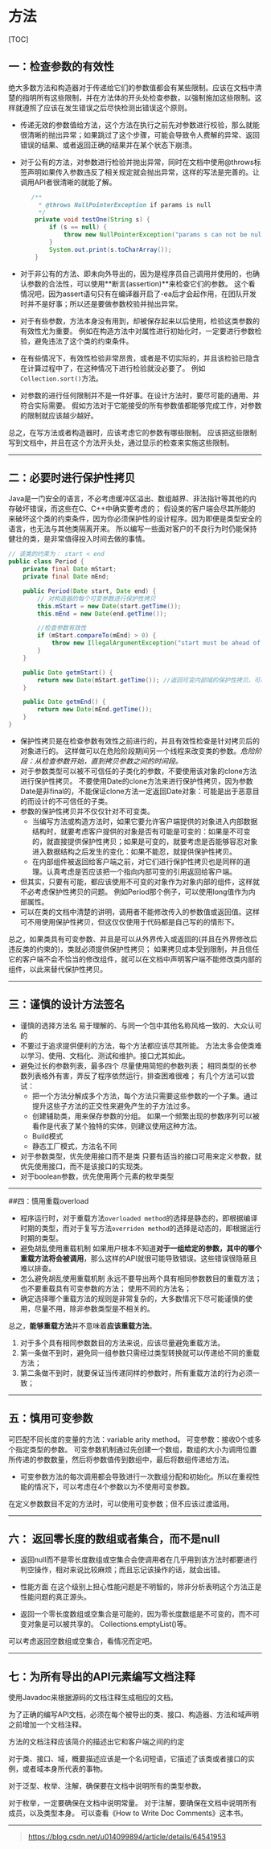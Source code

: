 # 方法

[TOC]

## 一：检查参数的有效性

绝大多数方法和构造器对于传递给它们的参数值都会有某些限制。应该在文档中清楚的指明所有这些限制，并在方法体的开头处检查参数，以强制施加这些限制。这样就遵照了应该在发生错误之后尽快检测出错误这个原则。

- 传递无效的参数值给方法，这个方法在执行之前先对参数进行校验，那么就能很清晰的抛出异常；如果跳过了这个步骤，可能会导致令人费解的异常、返回错误的结果、或者返回正确的结果并在某个状态下崩溃。

- 对于公有的方法，对参数进行检验并抛出异常，同时在文档中使用@throws标签声明如果传入参数违反了相关规定就会抛出异常，这样的写法是完善的。让调用API者很清晰的就能了解。

  ```java
     /**
       * @throws NullPointerException if params is null
       */
      private void testOne(String s) {
          if (s == null) {
              throw new NullPointerException("params s can not be null");
          }
          System.out.print(s.toCharArray());
      }
  ```

- 对于非公有的方法、即未向外导出的，因为是程序员自己调用并使用的，也确认参数的合法性，可以使用**断言(assertion)**来检查它们的参数。 
  这个看情况吧，因为assert语句只有在编译器开启了-ea后才会起作用，在团队开发时并不是好事；所以还是要做参数校验并抛出异常。

- 对于有些参数，方法本身没有用到，却被保存起来以后使用，检验这类参数的有效性尤为重要。 
  例如在构造方法中对属性进行初始化时，一定要进行参数检验，避免违法了这个类的约束条件。

- 在有些情况下，有效性检验非常昂贵，或者是不切实际的，并且该检验已隐含在计算过程中了，在这种情况下进行检验就没必要了。 
  例如`Collection.sort()`方法。

- 对参数的进行任何限制并不是一件好事。在设计方法时，要尽可能的通用、并符合实际需要。 
  假如方法对于它能接受的所有参数值都能够完成工作，对参数的限制就应该越少越好。

总之，在写方法或者构造器时，应该考虑它的参数有哪些限制。 
应该把这些限制写到文档中，并且在这个方法开头处，通过显示的检查来实施这些限制。

-----

## 二：必要时进行保护性拷贝

Java是一门安全的语言，不必考虑缓冲区溢出、数组越界、非法指针等其他的内存破坏错误，而这些在C、C++中确实要考虑的； 
假设类的客户端会尽其所能的来破坏这个类的约束条件，因为你必须保护性的设计程序。因为即便是类型安全的语言，也无法与其他类隔离开来。 
所以编写一些面对客户的不良行为时仍能保持健壮的类，是非常值得投入时间去做的事情。

```java
// 该类的约束为： start < end
public class Period {
    private final Date mStart;
    private final Date mEnd;

    public Period(Date start, Date end) {
        // 对构造器的每个可变参数进行保护性拷贝
        this.mStart = new Date(start.getTime());
        this.mEnd = new Date(end.getTime());

        //检查参数有效性
        if (mStart.compareTo(mEnd) > 0) {
            throw new IllegalArgumentException("start must be ahead of end");
        }
    }

    public Date getmStart() {
        return new Date(mStart.getTime()); //返回可变内部域的保护性拷贝，可以使用clone方法，因为mStart就是Date类型的，这是我们自己知道的
    }

    public Date getmEnd() {
        return new Date(mEnd.getTime());
    }
}
```

- 保护性拷贝是在检查参数有效性之前进行的，并且有效性检查是针对拷贝后的对象进行的。 
  这样做可以在危险阶段期间另一个线程来改变类的参数。*危险阶段：从检查参数开始，直到拷贝参数之间的时间段。*
- 对于参数类型可以被不可信任的子类化的参数，不要使用该对象的clone方法进行保护性拷贝。 
  不要使用Date的clone方法来进行保护性拷贝，因为参数Date是非final的，不能保证clone方法一定返回Date对象：可能是出于恶意目的而设计的不可信任的子类。
- 参数的保护性拷贝并不仅仅针对不可变类。
  - 当编写方法或构造方法时，如果它要允许客户端提供的对象进入内部数据结构时，就要考虑客户提供的对象是否有可能是可变的：如果是不可变的，就直接提供保护性拷贝；如果是可变的，就要考虑是否能够容忍对象进入数据结构之后发生的变化：如果不能忍，就提供保护性拷贝。
  - 在内部组件被返回给客户端之前，对它们进行保护性拷贝也是同样的道理。认真考虑是否应该把一个指向内部可变的引用返回给客户端。
- 但其实，只要有可能，都应该使用不可变的对象作为对象内部的组件，这样就不必考虑保护性拷贝的问题。 
  例如Period那个例子，可以使用long值作为内部属性。
- 可以在类的文档中清楚的讲明，调用者不能修改传入的参数值或返回值。这样可不用使用保护性拷贝，但这仅仅使用于代码都是自己写的的情形下。

总之，如果类具有可变参数、并且是可以从外界传入或返回的(并且在外界修改后违反类的约束的)，类就必须提供保护性拷贝； 
如果拷贝成本受到限制，并且信任它的客户端不会不恰当的修改组件，就可以在文档中声明客户端不能修改类内部的组件，以此来替代保护性拷贝。

----

## 三：**谨慎的设计方法签名**

- 谨慎的选择方法名 
  易于理解的、与同一个包中其他名称风格一致的、大众认可的
- 不要过于追求提供便利的方法，每个方法都应该尽其所能。 
  方法太多会使类难以学习、使用、文档化、测试和维护。接口尤其如此。
- 避免过长的参数列表，最多四个 
  尽量使用简短的参数列表； 
  相同类型的长参数列表格外有害，弄反了程序依然运行，排查困难很难； 
  有几个方法可以尝试：
  - 把一个方法分解成多个方法，每个方法只需要这些参数的一个子集。通过提升这些子方法的正交性来避免产生的子方法过多。
  - 创建辅助类，用来保存参数的分组。 
    如果一个频繁出现的参数序列可以被看作是代表了某个独特的实体，则建议使用这种方法。
  - Build模式
  - 静态工厂模式，方法名不同
- 对于参数类型，优先使用接口而不是类 
  只要有适当的接口可用来定义参数，就优先使用接口，而不是该接口的实现类。
- 对于boolean参数，优先使用两个元素的枚举类型

----

##四：慎用重载overload

- 程序运行时，对于重载方法`overloaded method`的选择是静态的，即根据编译时期的类型，而对于复写方法`overriden method`的选择是动态的，即根据运行时期的类型。
- 避免胡乱使用重载机制 
  如果用户根本不知道**对于一组给定的参数，其中的哪个重载方法将会被调用**，那么这样的API就很可能导致错误。这些错误很隐蔽且难以排查。
- 怎么避免胡乱使用重载机制 
  永远不要导出两个具有相同参数数目的重载方法； 
  也不要重载具有可变参数的方法； 
  使用不同的方法名；
- 确定选择哪个重载方法的规则是非常复杂的，大多数情况下尽可能谨慎的使用，尽量不用，除非参数类型是不相关的。

总之，**能够重载方法**并不意味着**应该重载方法**。 

1. 对于多个具有相同参数数目的方法来说，应该尽量避免重载方法。
2. 第一条做不到时，避免同一组参数只需经过类型转换就可以传递给不同的重载方法； 
3. 第二条做不到时，就要保证当传递同样的参数时，所有重载方法的行为必须一致；

----

## 五：慎用可变参数

可匹配不同长度的变量的方法：variable arity method。 
可变参数：接收0个或多个指定类型的参数。 
可变参数机制通过先创建一个数组，数组的大小为调用位置所传递的参数数量，然后将参数值传到数组中，最后将数组传递给方法。

- 可变参数方法的每次调用都会导致进行一次数组分配和初始化。所以在重视性能的情况下，可以考虑在4个参数以为不使用可变参数。

在定义参数数目不定的方法时，可以使用可变参数；但不应该过渡滥用。

----

## 六： 返回零长度的数组或者集合，而不是null

- 返回null而不是零长度数组或空集合会使调用者在几乎用到该方法时都要进行判空操作，相对来说比较麻烦；而且忘记该操作的话，就会出错。

- 性能方面 
  在这个级别上担心性能问题是不明智的，除非分析表明这个方法正是性能问题的真正源头。

- 返回一个零长度数组或空集合是可能的，因为零长度数组是不可变的，而不可变对象是可以被共享的。 
  Collections.emptyList()等。

可以考虑返回空数组或空集合，看情况而定吧。

---

## 七：为所有导出的API元素编写文档注释

使用Javadoc来根据源码的文档注释生成相应的文档。

为了正确的编写API文档，必须在每个被导出的类、接口、构造器、方法和域声明之前增加一个文档注释。

方法的文档注释应该简介的描述出它和客户端之间的约定

对于类、接口、域，概要描述应该是一个名词短语，它描述了该类或者接口的实例，或者域本身所代表的事物。

对于泛型、枚举、注解，确保要在文档中说明所有的类型参数。

对于枚举，一定要确保在文档中说明常量。
对于注解，要确保在文档中说明所有成员，以及类型本身。
可以查看《How to Write Doc Comments》这本书。

----

> <https://blog.csdn.net/u014099894/article/details/64541953>

